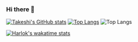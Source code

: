 ### Hi there 👋

<!--
**Takeshi-mi/takeshi-mi** is a ✨ _special_ ✨ repository because its `README.md` (this file) appears on your GitHub profile.

Here are some ideas to get you started:

- 🔭 I’m currently working on ...
- 🌱 I’m currently learning ...
- 👯 I’m looking to collaborate on ...
- 🤔 I’m looking for help with ...
- 💬 Ask me about ...
- 📫 How to reach me: ...
- 😄 Pronouns: ...
- ⚡ Fun fact: ...
-->
[![Takeshi's GitHub stats](https://github-readme-stats.vercel.app/api?username=takeshi-mi)](https://github.com/takeshi-mi/github-readme-stats)
[![Top Langs](https://github-readme-stats.vercel.app/api/top-langs/?username=takeshi-mi)](https://github.com/anuraghazra/github-readme-stats)
![Top Langs](https://github-readme-stats.vercel.app/api/top-langs/?username=takeshi-mi&layout=compact)

[![Harlok's wakatime stats](https://github-readme-stats.vercel.app/api/wakatime?username=ffflabs)](https://github.com/anuraghazra/github-readme-stats)
